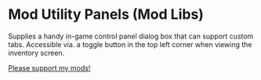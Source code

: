# Mod Utility Panels (Mod Libs)

Supplies a handy in-game control panel dialog box that can support custom tabs. Accessible via. a toggle button in the top left corner when viewing the inventory screen.

[Please support my mods!](https://forums.terraria.org/index.php?threads/hamstars-mods-past-present-and-future.63713/)
